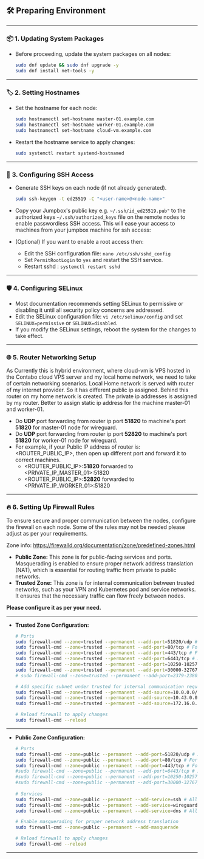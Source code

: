 ## **🛠️ **Preparing Environment****

---

### **📦 **1. Updating System Packages****

- Before proceeding, update the system packages on all nodes:

  ```bash
  sudo dnf update && sudo dnf upgrade -y
  sudo dnf install net-tools -y
  ```

---

### **🏷️ **2. Setting Hostnames****

- Set the hostname for each node:

  ```bash
  sudo hostnamectl set-hostname master-01.example.com
  sudo hostnamectl set-hostname worker-01.example.com
  sudo hostnamectl set-hostname cloud-vm.example.com
  ```

- Restart the hostname service to apply changes:

  ```bash
  sudo systemctl restart systemd-hostnamed
  ```

---

### **🔑 **3. Configuring SSH Access****

- Generate SSH keys on each node (if not already generated).

  ```bash
  sudo ssh-keygen -t ed25519 -C "<user-name>@<node-name>"
  ```

- Copy your Jumpbox's public key e.g. `~/.ssh/id_ed25519.pub"` to the authorized keys `~/.ssh/authorized_keys` file on
  the remote nodes to enable passwordless SSH access. This will ease your access to machines from your jumpbox machine
  for ssh access:

- (Optional) If you want to enable a root access then:
    - Edit the SSH configuration file: `nano /etc/ssh/sshd_config`
    - Set `PermitRootLogin` to `yes` and restart the SSH service.
    - Restart sshd : `systemctl restart sshd`

---

### **🛡️ **4. Configuring SELinux****

- Most documentation recommends setting SELinux to permissive or disabling it until all security policy concerns are
  addressed.
- Edit the SELinux configuration file: `vi /etc/selinux/config` and set `SELINUX=permissive` or `SELINUX=disabled`.
- If you modify the SELinux settings, reboot the system for the changes to take effect.

---

### **🌐 **5. Router Networking Setup****

As Currently this is hybrid environment, where cloud-vm is VPS hosted in the Contabo cloud VPS server and my local home
network, we need to take of certain networking scenarios. Local Home network is served with router of my internet
provider. So it has different public ip assigned. Behind this router on my home network is created. The private ip
addresses is assigned by my router. Better to assign static ip address for the machine master-01 and worker-01.

- Do **UDP** port forwarding from router ip port **51820** to machine's port **51820** for master-01 node for wireguard.
- Do **UDP** port forwarding from router ip port **52820** to machine's port **51820** for worker-01 node for wireguard.
- For example, if your Public IP address of router is: <ROUTER_PUBLIC_IP>, then open up different port and forward it to
  correct machines.
    - <ROUTER_PUBLIC_IP>:**51820** forwarded to <PRIVATE_IP_MASTER_01>:51820
    - <ROUTER_PUBLIC_IP>:**52820** forwarded to <PRIVATE_IP_WORKER_01>:51820

---

### **🔥 **6. Setting Up Firewall Rules****

To ensure secure and proper communication between the nodes, configure the firewall on each node. Some of the rules may
not be needed please adjust as per your requirements.

Zone info: https://firewalld.org/documentation/zone/predefined-zones.html

- **Public Zone:** This zone is for public-facing services and ports. Masquerading is enabled to ensure proper network
  address translation (NAT), which is essential for routing traffic from private to public networks.
- **Trusted Zone:** This zone is for internal communication between trusted networks, such as your VPN and Kubernetes
  pod and service networks. It ensures that the necessary traffic can flow freely between nodes.

**Please configure it as per your need.**

---

- **Trusted Zone Configuration:**
  ```bash
  # Ports
  sudo firewall-cmd --zone=trusted --permanent --add-port=51820/udp # Add WireGuard VPN port on all nodes.
  sudo firewall-cmd --zone=trusted --permanent --add-port=80/tcp # For HTTP external traffic
  sudo firewall-cmd --zone=trusted --permanent --add-port=443/tcp # For HTTPS external traffic
  sudo firewall-cmd --zone=trusted --permanent --add-port=6443/tcp # Add Kubernetes API server port
  sudo firewall-cmd --zone=trusted --permanent --add-port=10250-10257/tcp # Add ports for Kubelet and metrics server communication
  sudo firewall-cmd --zone=trusted --permanent --add-port=30000-32767/tcp # Add NodePort range for Kubernetes services
  # sudo firewall-cmd --zone=trusted --permanent --add-port=2379-2380/tcp # If etcd used
  
  # Add specific subnet under trusted for internal communication requirements
  sudo firewall-cmd --zone=trusted --permanent --add-source=10.0.0.0/16 # Allow traffic from WireGuard VPN network
  sudo firewall-cmd --zone=trusted --permanent --add-source=10.43.0.0/16 # Allow traffic from the Service network
  sudo firewall-cmd --zone=trusted --permanent --add-source=172.16.0.0/12 # Allow traffic from the Pod network (adjust CIDR if needed for Calico CNI)
  
  # Reload firewall to apply changes
  sudo firewall-cmd --reload
  ```

---

- **Public Zone Configuration:**
  ```bash
  # Ports
  sudo firewall-cmd --zone=public --permanent --add-port=51820/udp # Add WireGuard VPN port on all nodes.
  sudo firewall-cmd --zone=public --permanent --add-port=80/tcp # For HTTP external traffic (Required only for cloud-vm).
  sudo firewall-cmd --zone=public --permanent --add-port=443/tcp # For HTTPS external traffic (Required only for cloud-vm).
  #sudo firewall-cmd --zone=public --permanent --add-port=6443/tcp # Add Kubernetes API server port (if required).
  #sudo firewall-cmd --zone=public --permanent --add-port=10250-10257/tcp # Add ports for Kubelet and metrics server communication (if required).
  #sudo firewall-cmd --zone=public --permanent --add-port=30000-32767/tcp # Add NodePort range for Kubernetes services (if required).
     
  # Services
  sudo firewall-cmd --zone=public --permanent --add-service=ssh # Allow SSH access.
  sudo firewall-cmd --zone=public --permanent --add-service=wireguard # Allow WireGuard service.
  sudo firewall-cmd --zone=public --permanent --add-service=dns # Allow DNS services (optional, adjust based on your needs).
  
  # Enable masquerading for proper network address translation
  sudo firewall-cmd --zone=public --permanent --add-masquerade
  
  # Reload firewall to apply changes
  sudo firewall-cmd --reload
  ```

---